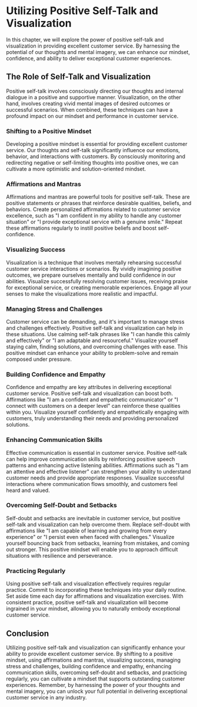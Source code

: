 Utilizing Positive Self-Talk and Visualization
==========================================================

In this chapter, we will explore the power of positive self-talk and visualization in providing excellent customer service. By harnessing the potential of our thoughts and mental imagery, we can enhance our mindset, confidence, and ability to deliver exceptional customer experiences.

The Role of Self-Talk and Visualization
---------------------------------------

Positive self-talk involves consciously directing our thoughts and internal dialogue in a positive and supportive manner. Visualization, on the other hand, involves creating vivid mental images of desired outcomes or successful scenarios. When combined, these techniques can have a profound impact on our mindset and performance in customer service.

### Shifting to a Positive Mindset

Developing a positive mindset is essential for providing excellent customer service. Our thoughts and self-talk significantly influence our emotions, behavior, and interactions with customers. By consciously monitoring and redirecting negative or self-limiting thoughts into positive ones, we can cultivate a more optimistic and solution-oriented mindset.

### Affirmations and Mantras

Affirmations and mantras are powerful tools for positive self-talk. These are positive statements or phrases that reinforce desirable qualities, beliefs, and behaviors. Create personalized affirmations related to customer service excellence, such as "I am confident in my ability to handle any customer situation" or "I provide exceptional service with a genuine smile." Repeat these affirmations regularly to instill positive beliefs and boost self-confidence.

### Visualizing Success

Visualization is a technique that involves mentally rehearsing successful customer service interactions or scenarios. By vividly imagining positive outcomes, we prepare ourselves mentally and build confidence in our abilities. Visualize successfully resolving customer issues, receiving praise for exceptional service, or creating memorable experiences. Engage all your senses to make the visualizations more realistic and impactful.

### Managing Stress and Challenges

Customer service can be demanding, and it's important to manage stress and challenges effectively. Positive self-talk and visualization can help in these situations. Use calming self-talk phrases like "I can handle this calmly and effectively" or "I am adaptable and resourceful." Visualize yourself staying calm, finding solutions, and overcoming challenges with ease. This positive mindset can enhance your ability to problem-solve and remain composed under pressure.

### Building Confidence and Empathy

Confidence and empathy are key attributes in delivering exceptional customer service. Positive self-talk and visualization can boost both. Affirmations like "I am a confident and empathetic communicator" or "I connect with customers on a deeper level" can reinforce these qualities within you. Visualize yourself confidently and empathetically engaging with customers, truly understanding their needs and providing personalized solutions.

### Enhancing Communication Skills

Effective communication is essential in customer service. Positive self-talk can help improve communication skills by reinforcing positive speech patterns and enhancing active listening abilities. Affirmations such as "I am an attentive and effective listener" can strengthen your ability to understand customer needs and provide appropriate responses. Visualize successful interactions where communication flows smoothly, and customers feel heard and valued.

### Overcoming Self-Doubt and Setbacks

Self-doubt and setbacks are inevitable in customer service, but positive self-talk and visualization can help overcome them. Replace self-doubt with affirmations like "I am capable of learning and growing from every experience" or "I persist even when faced with challenges." Visualize yourself bouncing back from setbacks, learning from mistakes, and coming out stronger. This positive mindset will enable you to approach difficult situations with resilience and perseverance.

### Practicing Regularly

Using positive self-talk and visualization effectively requires regular practice. Commit to incorporating these techniques into your daily routine. Set aside time each day for affirmations and visualization exercises. With consistent practice, positive self-talk and visualization will become ingrained in your mindset, allowing you to naturally embody exceptional customer service.

Conclusion
----------

Utilizing positive self-talk and visualization can significantly enhance your ability to provide excellent customer service. By shifting to a positive mindset, using affirmations and mantras, visualizing success, managing stress and challenges, building confidence and empathy, enhancing communication skills, overcoming self-doubt and setbacks, and practicing regularly, you can cultivate a mindset that supports outstanding customer experiences. Remember, by harnessing the power of your thoughts and mental imagery, you can unlock your full potential in delivering exceptional customer service in any industry.
